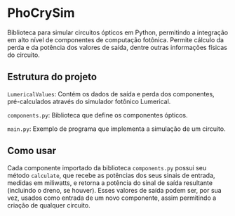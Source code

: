 # PhoCrySim

Biblioteca para simular circuitos ópticos em Python, permitindo a integração em alto nível de componentes de computação fotônica. Permite cálculo da perda e da potência dos valores de saída, dentre outras informações físicas do circuito.

## Estrutura do projeto

`LumericalValues`: Contém os dados de saída e perda dos componentes, pré-calculados através do simulador fotônico Lumerical.

`components.py`: Biblioteca que define os componentes ópticos.

`main.py`: Exemplo de programa que implementa a simulação de um circuito.

## Como usar

Cada componente importado da biblioteca `components.py` possui seu método `calculate`, que recebe as potências dos seus sinais de entrada, medidas em miliwatts, e retorna a potência do sinal de saída resultante (incluindo o dreno, se houver). Esses valores de saída podem ser, por sua vez, usados como entrada de um novo componente, assim permitindo a criação de qualquer circuito.